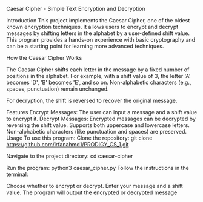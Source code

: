 Caesar Cipher - Simple Text Encryption and Decryption

Introduction
This project implements the Caesar Cipher, one of the oldest known encryption techniques. It allows users to encrypt and decrypt messages by shifting letters in the alphabet by a user-defined shift value. This program provides a hands-on experience with basic cryptography and can be a starting point for learning more advanced techniques.

How the Caesar Cipher Works

The Caesar Cipher shifts each letter in the message by a fixed number of positions in the alphabet. For example, with a shift value of 3, the letter 'A' becomes 'D', 'B' becomes 'E', and so on. Non-alphabetic characters (e.g., spaces, punctuation) remain unchanged.

For decryption, the shift is reversed to recover the original message.

Features
Encrypt Messages: The user can input a message and a shift value to encrypt it.
Decrypt Messages: Encrypted messages can be decrypted by reversing the shift value.
Supports both uppercase and lowercase letters.
Non-alphabetic characters (like punctuation and spaces) are preserved.
Usage
To use this program:
Clone the repository:
git clone https://github.com/irfanahmd1/PRODIGY_CS_1.git

Navigate to the project directory:
cd caesar-cipher

Run the program:
python3 caesar_cipher.py
Follow the instructions in the terminal:

Choose whether to encrypt or decrypt.
Enter your message and a shift value.
The program will output the encrypted or decrypted message
